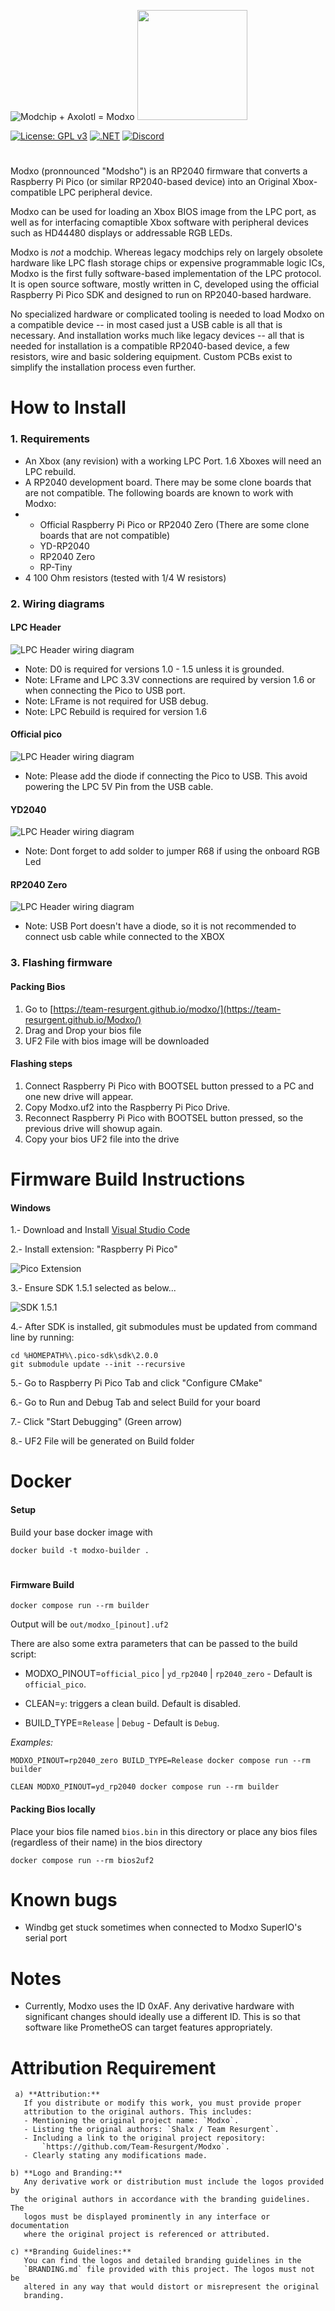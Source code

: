 ![Modchip + Axolotl = Modxo](images/logo.png) <img src="images/Shalx-TR.png" height="176">

[![License: GPL v3](https://img.shields.io/badge/License-GPLv3-blue.svg)](https://github.com/Team-Resurgent/Repackinator/blob/main/LICENSE.md)
[![.NET](https://github.com/Team-Resurgent/Modxo/actions/workflows/BundleModxo.yml/badge.svg)](https://github.com/Team-Resurgent/Modxo/actions/workflows/BundleModxo.yml)
[![Discord](https://img.shields.io/badge/chat-on%20discord-7289da.svg?logo=discord)](https://discord.gg/VcdSfajQGK)

#

Modxo (pronnounced "Modsho") is an RP2040 firmware that converts a Raspberry Pi Pico (or similar RP2040-based device) into an Original Xbox-compatible LPC peripheral device. 

Modxo can be used for loading an Xbox BIOS image from the LPC port, as well as for interfacing comaptible Xbox software with peripheral devices such as HD44480 displays or addressable RGB LEDs.

Modxo is *not* a modchip. Whereas legacy modchips rely on largely obsolete hardware like LPC flash storage chips or expensive programmable logic ICs, Modxo is the first fully software-based implementation of the LPC protocol. It is open source software, mostly written in C, developed using the official Raspberry Pi Pico SDK and designed to run on RP2040-based hardware. 

No specialized hardware or complicated tooling is needed to load Modxo on a compatible device -- in most cased just a USB cable is all that is necessary. And installation works much like legacy devices -- all that is needed for installation is a compatible RP2040-based device, a few resistors, wire and basic soldering equipment. Custom PCBs exist to simplify the installation process even further.

# How to Install
### 1. Requirements
- An Xbox (any revision) with a working LPC Port. 1.6 Xboxes will need an LPC rebuild.
- A RP2040 development board. There may be some clone boards that are not compatible. The following boards are known to work with Modxo:
- - Official Raspberry Pi Pico or RP2040 Zero (There are some clone boards that are not compatible)
  - YD-RP2040
  - RP2040 Zero
  - RP-Tiny
- 4 100 Ohm resistors (tested with 1/4 W resistors)

### 2. Wiring diagrams

#### LPC Header
![LPC Header wiring diagram](images/lpc_header_wiring.png)

* Note: D0 is required for versions 1.0 - 1.5 unless it is grounded.
* Note: LFrame and LPC 3.3V connections are required by version 1.6 or when connecting the Pico to USB port.
* Note: LFrame is not required for USB debug.
* Note: LPC Rebuild is required for version 1.6

#### Official pico

![LPC Header wiring diagram](images/official_pinout.png)

* Note: Please add the diode if connecting the Pico to USB. This avoid powering the LPC 5V Pin from the USB cable.

#### YD2040

![LPC Header wiring diagram](images/YDRP2040_pinout.png)

* Note: Dont forget to add solder to jumper R68 if using the onboard RGB Led

#### RP2040 Zero

![LPC Header wiring diagram](images/RP2040_Zero_pinout.png)

* Note: USB Port doesn't have a diode, so it is not recommended to connect usb cable while connected to the XBOX

### 3. Flashing firmware

#### Packing Bios
1. Go to [https://team-resurgent.github.io/modxo/](https://team-resurgent.github.io/Modxo/)
2. Drag and Drop your bios file
3. UF2 File with bios image will be downloaded

#### Flashing steps
1. Connect Raspberry Pi Pico with BOOTSEL button pressed to a PC and one new drive will appear.
2. Copy Modxo.uf2 into the Raspberry Pi Pico Drive.
3. Reconnect Raspberry Pi Pico with BOOTSEL button pressed, so the previous drive will showup again.
4. Copy your bios UF2 file into the drive

# Firmware Build Instructions

#### Windows
1.- Download and Install [Visual Studio Code](https://code.visualstudio.com/download)

2.- Install extension: "Raspberry Pi Pico"

![Pico Extension](images/extension.png)

3.- Ensure SDK 1.5.1 selected as below...

![SDK 1.5.1](images/sdk.png)

4.- After SDK is installed, git submodules must be updated from command line by running:
```
cd %HOMEPATH%\.pico-sdk\sdk\2.0.0
git submodule update --init --recursive
```
5.- Go to Raspberry Pi Pico Tab and click "Configure CMake"

6.- Go to Run and Debug Tab and select Build for your board

7.- Click "Start Debugging" (Green arrow)

8.- UF2 File will be generated on Build folder


# Docker
#### Setup
Build your base docker image with
```
docker build -t modxo-builder .
```

#
#### Firmware Build
```
docker compose run --rm builder
```

Output will be `out/modxo_[pinout].uf2`

There are also some extra parameters that can be passed to the build script:

- MODXO_PINOUT=`official_pico` | `yd_rp2040` | `rp2040_zero` - Default is `official_pico`.

- CLEAN=`y`: triggers a clean build. Default is disabled.

- BUILD_TYPE=`Release` | `Debug` - Default is `Debug`.


_Examples:_
```
MODXO_PINOUT=rp2040_zero BUILD_TYPE=Release docker compose run --rm builder
```
```
CLEAN MODXO_PINOUT=yd_rp2040 docker compose run --rm builder
```

#### Packing Bios locally
Place your bios file named `bios.bin` in this directory or place any bios files (regardless of their name) in the bios directory
```
docker compose run --rm bios2uf2
```

# Known bugs
 * Windbg get stuck sometimes when connected to Modxo SuperIO's serial port

# Notes
 * Currently, Modxo uses the ID 0xAF. Any derivative hardware with significant changes should ideally use a different ID. This is so that software like PrometheOS can target features appropriately.
 

# Attribution Requirement

     a) **Attribution:**  
       If you distribute or modify this work, you must provide proper 
       attribution to the original authors. This includes:
       - Mentioning the original project name: `Modxo`.
       - Listing the original authors: `Shalx / Team Resurgent`.
       - Including a link to the original project repository: 
           `https://github.com/Team-Resurgent/Modxo`.
       - Clearly stating any modifications made.

    b) **Logo and Branding:**  
       Any derivative work or distribution must include the logos provided by
       the original authors in accordance with the branding guidelines. The 
       logos must be displayed prominently in any interface or documentation 
       where the original project is referenced or attributed.

    c) **Branding Guidelines:**  
       You can find the logos and detailed branding guidelines in the 
       `BRANDING.md` file provided with this project. The logos must not be 
       altered in any way that would distort or misrepresent the original 
       branding.
